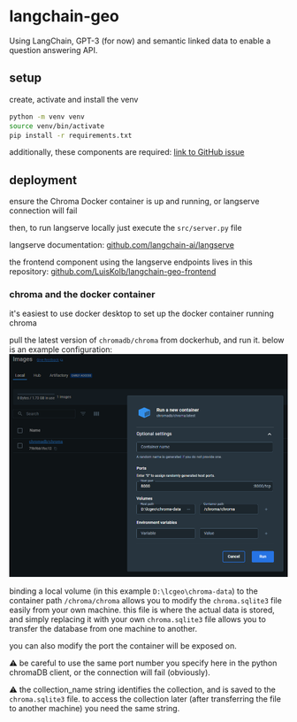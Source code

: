 # langchain-geo

Using LangChain, GPT-3 (for now) and semantic linked data to enable a question answering API.

## setup

create, activate and install the venv

```bash
python -m venv venv
source venv/bin/activate
pip install -r requirements.txt

```

additionally, these components are required: [link to GitHub issue](https://github.com/chroma-core/chroma/issues/189#issuecomment-1454418844)

## deployment

ensure the Chroma Docker container is up and running, or langserve connection will fail

then, to run langserve locally just execute the `src/server.py` file 

langserve documentation: [github.com/langchain-ai/langserve](https://github.com/langchain-ai/langserve) 

the frontend component using the langserve endpoints lives in this repository: [github.com/LuisKolb/langchain-geo-frontend](https://github.com/LuisKolb/langchain-geo-frontend) 

### chroma and the docker container

it's easiest to use docker desktop to set up the docker container running chroma

pull the latest version of `chromadb/chroma` from dockerhub, and run it. below is an example configuration:
![docker desktop config example](media/docker-desktop-config.png)

binding a local volume (in this example `D:\lcgeo\chroma-data`) to the container path `/chroma/chroma` allows you to modify the `chroma.sqlite3` file easily from your own machine. this file is where the actual data is stored, and simply replacing it with your own `chroma.sqlite3` file allows you to transfer the database from one machine to another.

you can also modify the port the container will be exposed on.

⚠️ be careful to use the same port number you specify here in the python chromaDB client, or the connection will fail (obviously).

⚠️ the collection_name string identifies the collection, and is saved to the `chroma.sqlite3` file. to access the collection later (after transferring the file to another machine) you need the same string.